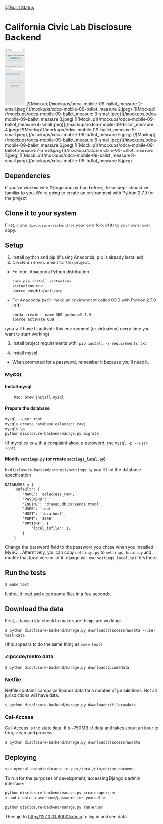 [![Build
Status](https://travis-ci.org/caciviclab/disclosure-backend.svg?branch=master)](https://travis-ci.org/caciviclab/disclosure-backend)

California Civic Lab Disclosure Backend
==================================================
[![Mockup](/mockups/odca-mobile-09-ballot_measure-small.jpeg)](/mockups/odca-mobile-09-ballot_measure.jpeg)
[![Mockup](/mockups/odca-mobile-09-ballot_measure 2-small.jpeg)](/mockups/odca-mobile-09-ballot_measure 2.jpeg)
[![Mockup](/mockups/odca-mobile-09-ballot_measure 3-small.jpeg)](/mockups/odca-mobile-09-ballot_measure 3.jpeg)
[![Mockup](/mockups/odca-mobile-09-ballot_measure 4-small.jpeg)](/mockups/odca-mobile-09-ballot_measure 4.jpeg)
[![Mockup](/mockups/odca-mobile-09-ballot_measure 5-small.jpeg)](/mockups/odca-mobile-09-ballot_measure 5.jpeg)
[![Mockup](/mockups/odca-mobile-09-ballot_measure 6-small.jpeg)](/mockups/odca-mobile-09-ballot_measure 6.jpeg)
[![Mockup](/mockups/odca-mobile-09-ballot_measure 7-small.jpeg)](/mockups/odca-mobile-09-ballot_measure 7.jpeg)
[![Mockup](/mockups/odca-mobile-09-ballot_measure 8-small.jpeg)](/mockups/odca-mobile-09-ballot_measure 8.jpeg)

## Dependencies

If you've worked with Django and python before, these steps should be familiar to you.
We're going to create an environment with Python 2.7.9 for the project

## Clone it to your system

First, clone `disclosure-backend` (or your own fork of it) to your own local copy.

## Setup

1. Install python and pip (if using Anaconda, pip is already installed)
2. Create an environment for this project:
  * For non-Anaconda Python distribution 
    ```
    sudo pip install virtualenv
    virtualenv env
    source env/bin/activate
    ```

  * For Anaconda (we'll make an environment called ODB with Python 2.7.9 in it)
    ```
    conda create --name ODB python=2.7.9
    source activate ODB
    ```

  (you will have to activate this environment (or virtualenv) every time you want to start working)

3. Install project requirements with:
   `pip install -r requirements.txt`

4. install mysql 
  * When prompted for a password, remember it because you'll need it.

### MySQL

#### Install mysql

```
    Mac: brew install mysql
```

#### Prepare the database

```
mysql --user root
mysql> create database calaccess_raw;
mysql> \q
python disclosure-backend/manage.py migrate
```
(If mysql exits with a complaint about a password, use `mysql -p --user root`)


#### Modify `settings.py` (or create `settings_local.py`)
In `disclosure-backend/project/settings.py` you'll find the database specification 
```
DATABASES = {
    'default': {
        'NAME': 'calaccess_raw',
        'PASSWORD': '',
        'ENGINE': 'django.db.backends.mysql',
        'USER': 'root',
        'HOST': 'localhost',
        'PORT': '3306',
        'OPTIONS': {
            'local_infile': 1,
        }
    }
```
Change the password field to the password you chose when you installed MySQL. 
Alterntively, you can copy `settings.py` to `settings_local.py` and modify that local version of it.
django will use `settings_local.py` if it's there.


## Run the tests

    $ make test

It should load and clean some files in a few seconds.

## Download the data

First, a basic data check to make sure things are working:

    $ python disclosure-backend/manage.py downloadcalaccessrawdata --use-test-data
(this appears to do the same thing as `make test`)

### Zipcode/metro data

    $ python disclosure-backend/manage.py downloadzipcodedata

### Netfile

Netfile contains campaign finance data for a number of jurisdictions. Not all
jurisdictions will have data.

    $ python disclosure-backend/manage.py downloadnetfilerawdata

### Cal-Access

Cal-Access is the state data. It's ~750MB of data and takes about an hour to
trim, clean and process.

    $ python disclosure-backend/manage.py downloadcalaccessrawdata

## Deploying

```
ssh opencal.opendisclosure.io /usr/local/bin/deploy-backend
```

To run for the purposes of development, accessing Django's admin interface:

```
python disclosure-backend/manage.py createsuperuser
< and create a username/password for yourself>

python disclosure-backend/manage.py runserver
```

Then go to http://127.0.0.1:8000/admin to log in and see data.

